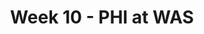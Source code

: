 ---
layout: game
title: Week 10 - PHI at WAS
season: 2007
game_id: 2007_10_PHI_WAS
away_team: PHI
home_team: WAS
---